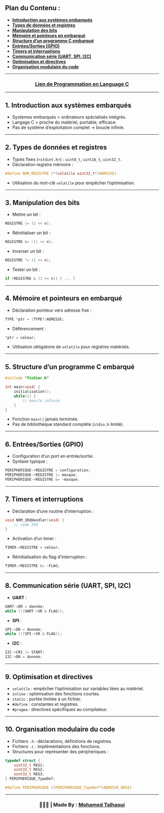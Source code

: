 ## **Plan du Contenu :**

* **[Introduction aux systèmes embarqués](#1-introduction-aux-systèmes-embarqués)**
* **[Types de données et registres](#2-types-de-données-et-registres)**
* **[Manipulation des bits](#3-manipulation-des-bits)**
* **[Mémoire et pointeurs en embarqué](#4-mémoire-et-pointeurs-en-embarqué)**
* **[Structure d’un programme C embarqué](#5-structure-dun-programme-c-embarqué)**
* **[Entrées/Sorties (GPIO)](#6-entrées-sorties-gpio)**
* **[Timers et interruptions](#7-timers-et-interruptions)**
* **[Communication série (UART, SPI, I2C)](#8-communication-série-uart-spi-i2c)**
* **[Optimisation et directives](#9-optimisation-et-directives)**
* **[Organisation modulaire du code](#10-organisation-modulaire-du-code)**

---

<h3 align="center"><a href="https://github.com/mohamedtalhaouii/Programmation-C" target="_blank">Lien de Programmation en Language C</a></h3>

---

## **1. Introduction aux systèmes embarqués**

* Systèmes embarqués = ordinateurs spécialisés intégrés.
* Langage C = proche du matériel, portable, efficace.
* Pas de système d’exploitation complet → boucle infinie.

---

## **2. Types de données et registres**

* Types fixes (`<stdint.h>`) : `uint8_t`, `uint16_t`, `uint32_t`.
* Déclaration registre mémoire :

```c
#define NOM_REGISTRE (*(volatile uint32_t*)ADRESSE)
```

* Utilisation du mot-clé `volatile` pour empêcher l’optimisation.

---

## **3. Manipulation des bits**

* Mettre un bit :

```c
REGISTRE |= (1 << n);
```

* Réinitialiser un bit :

```c
REGISTRE &= ~(1 << n);
```

* Inverser un bit :

```c
REGISTRE ^= (1 << n);
```

* Tester un bit :

```c
if (REGISTRE & (1 << n)) { ... }
```

---

## **4. Mémoire et pointeurs en embarqué**

* Déclaration pointeur vers adresse fixe :

```c
TYPE *ptr = (TYPE*)ADRESSE;
```

* Déférencement :

```c
*ptr = valeur;
```

* Utilisation obligatoire de `volatile` pour registres matériels.

---

## **5. Structure d’un programme C embarqué**

```c
#include "fichier.h"

int main(void) {
    initialisation();
    while(1) {
        // boucle infinie
    }
}
```

* Fonction `main()` jamais terminée.
* Pas de bibliothèque standard complète (`stdio.h` limité).

---

## **6. Entrées/Sorties (GPIO)**

* Configuration d’un port en entrée/sortie.
* Syntaxe typique :

```c
PERIPHERIQUE->REGISTRE = configuration;
PERIPHERIQUE->REGISTRE |= masque;
PERIPHERIQUE->REGISTRE &= ~masque;
```

---

## **7. Timers et interruptions**

* Déclaration d’une routine d’interruption :

```c
void NOM_IRQHandler(void) {
    // code ISR
}
```

* Activation d’un timer :

```c
TIMER->REGISTRE = valeur;
```

* Réinitialisation du flag d’interruption :

```c
TIMER->REGISTRE &= ~FLAG;
```

---

## **8. Communication série (UART, SPI, I2C)**

* **UART** :

```c
UART->DR = donnée;
while (!(UART->SR & FLAG));
```

* **SPI** :

```c
SPI->DR = donnée;
while (!(SPI->SR & FLAG));
```

* **I2C** :

```c
I2C->CR1 |= START;
I2C->DR = donnée;
```

---

## **9. Optimisation et directives**

* `volatile` : empêcher l’optimisation sur variables liées au matériel.
* `inline` : optimisation des fonctions courtes.
* `static` : portée limitée à un fichier.
* `#define` : constantes et registres.
* `#pragma` : directives spécifiques au compilateur.

---

## **10. Organisation modulaire du code**

* Fichiers `.h` : déclarations, définitions de registres.
* Fichiers `.c` : implémentations des fonctions.
* Structures pour représenter des périphériques :

```c
typedef struct {
    uint32_t REG1;
    uint32_t REG2;
    uint32_t REG3;
} PERIPHERIQUE_TypeDef;

#define PERIPHERIQUE ((PERIPHERIQUE_TypeDef*)ADRESSE_BASE)
```

---

<h3 align="center"> 🧑🏻‍💻 | Made By : <a href="https://github.com/mohamedtalhaouii" target="_blank">Mohamed Talhaoui</a></h3>

